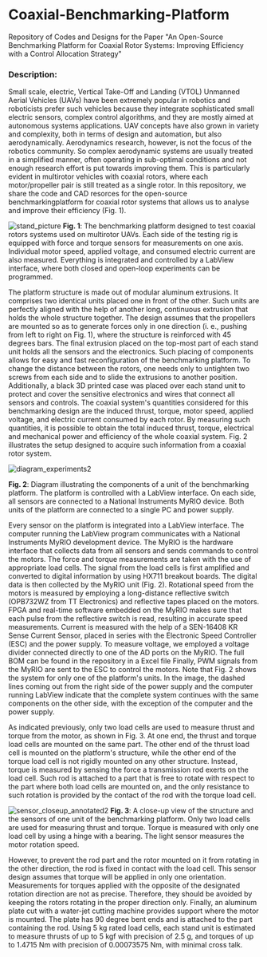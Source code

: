 # Coaxial-Benchmarking-Platform
Repository of Codes and Designs for the Paper "An Open-Source Benchmarking Platform for Coaxial Rotor Systems: Improving Efficiency with a Control Allocation Strategy"

### Description:

Small scale, electric, Vertical Take-Off and Landing (VTOL) Unmanned Aerial Vehicles (UAVs) have been extremely popular in robotics and roboticists prefer such vehicles because they integrate sophisticated small electric sensors, complex control algorithms, and they are mostly aimed at autonomous systems applications. UAV concepts have also grown in variety and complexity, both in terms of design and automation, but also aerodynamically. Aerodynamics research, however, is not the focus of the robotics community. So complex aerodynamic systems are usually treated in a simplified manner, often operating in sub-optimal conditions and not enough research effort is put towards improving them. This is particularly evident in multirotor vehicles with coaxial rotors, where each motor/propeller pair is still treated as a single rotor. 
In this repository, we share the code and CAD resorces for the open-source benchmarkingplatform for coaxial rotor systems that allows us to analyse and improve their efficiency (Fig. 1).

![stand_picture](https://user-images.githubusercontent.com/47056430/133001807-073f2a0a-cb6e-4619-9b95-97e0e411af19.jpg)
**Fig. 1**: The benchmarking platform designed to test coaxial rotors systems used on multirotor UAVs. Each side of the testing rig is equipped with force and torque sensors for measurements on one axis. Individual motor speed, applied voltage, and consumed electric current are also measured. Everything is integrated and controlled by a LabView interface, where both closed and open-loop experiments can be programmed.

The platform structure is made out of modular aluminum extrusions. It comprises two identical units placed one in front of the other. Such units are perfectly aligned with the help of another long, continuous extrusion that holds the whole structure together. The design assumes that the propellers are mounted so as to generate forces only in one direction (i. e., pushing from left to right on Fig. 1), where the structure is reinforced with 45 degrees bars. The final extrusion placed on the top-most part of each stand unit holds all the sensors and the electronics.  Such placing of components allows for easy and fast reconfiguration of the benchmarking platform. To change the distance between the rotors, one needs only to untighten two screws from each side and to slide the extrusions to another position. Additionally, a black 3D printed case was placed over each stand unit to protect and cover the sensitive electronics and wires that connect all sensors and controls. The coaxial system's quantities considered for this benchmarking design are the induced thrust, torque, motor speed, applied voltage, and electric current consumed by each rotor. By measuring such quantities, it is possible to obtain the total induced thrust, torque, electrical and mechanical power and efficiency of the whole coaxial system. Fig. 2 illustrates the setup designed to acquire such information from a coaxial rotor system.  

![diagram_experiments2](https://user-images.githubusercontent.com/47056430/133002271-80a80053-1ac4-4f70-8789-784899b11737.png)

**Fig. 2**: Diagram illustrating the components of a unit of the benchmarking platform. The platform is controlled with a LabView interface. On each side, all sensors are connected to a National Instruments MyRIO device. Both units of the platform are connected to a single PC and power supply.

Every sensor on the platform is integrated into a LabView interface. The computer running the LabView program communicates with a National Instruments MyRIO development device. The MyRIO is the hardware interface that collects data from all sensors and sends commands to control the motors. The force and torque measurements are taken with the use of appropriate load cells. The signal from the load cells is first amplified and converted to digital information by using HX711 breakout boards. The digital data is then collected by the MyRIO unit (Fig. 2). Rotational speed from the motors is measured by employing a long-distance reflective switch (OPB732WZ from TT Electronics) and reflective tapes placed on the motors. FPGA and real-time software embedded on the MyRIO makes sure that each pulse from the reflective switch is read, resulting in accurate speed measurements. Current is measured with the help of a SEN-16408 KR Sense Current Sensor, placed in series with the Electronic Speed Controller (ESC) and the power supply. To measure voltage, we employed a voltage divider connected directly to one of the AD ports on the MyRIO. The full BOM can be found in the repository in a Excel file Finally, PWM signals from the MyRIO are sent to the ESC to control the motors. Note that Fig. 2 shows the system for only one of the platform's units. In the image, the dashed lines coming out from the right side of the power supply and the computer running LabView indicate that the complete system continues with the same components on the other side, with the exception of the computer and the power supply. 

As indicated previously, only two load cells are used to measure thrust and torque from the motor, as shown in Fig. 3. At one end, the thrust and torque load cells are mounted on the same part. The other end of the thrust load cell is mounted on the platform's structure, while the other end of the torque load cell is not rigidly mounted on any other structure. Instead, torque is measured by sensing the force a transmission rod exerts on the load cell. Such rod is attached to a part that is free to rotate with respect to the part where both load cells are mounted on, and the only resistance to such rotation is provided by the contact of the rod with the torque load cell. 

![sensor_closeup_annotated2](https://user-images.githubusercontent.com/47056430/133002431-15591c3c-376c-4fa3-bf5b-39e9f0aeb531.jpg)
**Fig. 3**: A close-up view of the structure and the sensors of one unit of the benchmarking platform. Only two load cells are used for measuring thrust and torque. Torque is measured with only one load cell by using a hinge with a bearing. The light sensor measures the motor rotation speed.

However, to prevent the rod part and the rotor mounted on it from rotating in the other direction, the rod is fixed in contact with the load cell. This sensor design assumes that torque will be applied in only one orientation. Measurements for torques applied with the opposite of the designated rotation direction are not as precise. Therefore, they should be avoided by keeping the rotors rotating in the proper direction only. Finally, an aluminum plate cut with a water-jet cutting machine provides support where the motor is mounted. The plate has 90 degree bent ends and is attached to the part containing the rod. Using 5 kg rated load cells, each stand unit is estimated to measure thrusts of up to 5 kgf with precision of 2.5 g, and torques of up to 1.4715 Nm with precision of 0.00073575 Nm, with minimal cross talk. 
